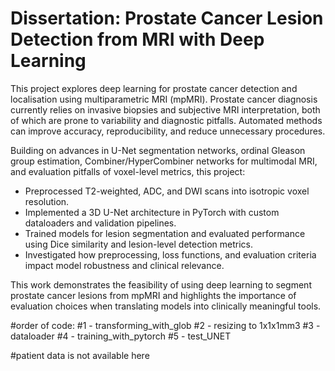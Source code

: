 # Dissertation: Prostate Cancer Lesion Detection from MRI with Deep Learning

This project explores deep learning for prostate cancer detection and localisation using multiparametric MRI (mpMRI). Prostate cancer diagnosis currently relies on invasive biopsies and subjective MRI interpretation, both of which are prone to variability and diagnostic pitfalls. Automated methods can improve accuracy, reproducibility, and reduce unnecessary procedures.

Building on advances in U-Net segmentation networks, ordinal Gleason group estimation, Combiner/HyperCombiner networks for multimodal MRI, and evaluation pitfalls of voxel-level metrics, this project:
- Preprocessed T2-weighted, ADC, and DWI scans into isotropic voxel resolution.
- Implemented a 3D U-Net architecture in PyTorch with custom dataloaders and validation pipelines.
- Trained models for lesion segmentation and evaluated performance using Dice similarity and lesion-level detection metrics.
- Investigated how preprocessing, loss functions, and evaluation criteria impact model robustness and clinical relevance.

This work demonstrates the feasibility of using deep learning to segment prostate cancer lesions from mpMRI and highlights the importance of evaluation choices when translating models into clinically meaningful tools.

#order of code:
#1 - transforming_with_glob
#2 - resizing to 1x1x1mm3
#3 - dataloader
#4 - training_with_pytorch
#5 - test_UNET

#patient data is not available here
